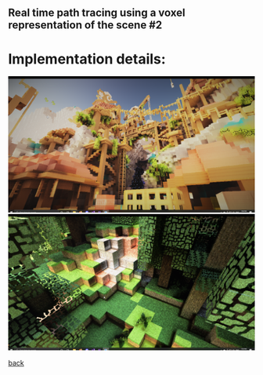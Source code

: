 ## Real time path tracing using a voxel representation of the scene #2

# **Implementation details**:

![Octocat](https://github.com/NamelessCoding/NamelessCoding.github.io/blob/main/assets/images/ConsoleApp1_LeeICYHiMn.png?raw=true)
![Octocat](https://github.com/NamelessCoding/NamelessCoding.github.io/blob/main/assets/images/ConsoleApp1_bQtJXlYXQk.png?raw=true)



[back](./)
